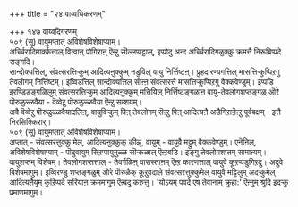+++
title = "२४ वाय्वधिकरणम्"

+++
१४७ वाय्वदिगरणम्  
५०९ (सू) वायुमप्तात् अविशेषविशेषाप्याम्।  
अर्च्चिरादिमार्क्कत्ताल् वित्वाऩ् पोगिऱाऩ् ऎऩ्ऱु सॊल्लप्पट्टाल्, इप्पोदु अन्द अर्च्चिरादिगळुक्कु क्रमत्तै निरूबिप्पदे सङ्गदि।   
सान्दोक्यत्तिल्, संवत्सरत्तिऱ्कुम् आदित्यऩुक्कुम् नडुविल् वायु निर्त्तिष्टऩ्। प्रुहदारण्यगत्तिल् मासत्तिऱ्कुप्पिऱगु तेवलोगम् निर्त्तिष्टम्। इव्विडत्तिल् सान्दोक्यत्तिल् सॊऩ्ऩ संवत्सरत्तै मासत्तिऱ्कुप्पिऱगु वैक्कवेण्डुम्। इप्पडि इरण्डिडङ्गळिलुम् संवत्सरत्तिऱ्कुम् आदित्यऩुक्कुम् मत्तियिल् निर्त्तिष्टङ्गळाऩ वायु-तेवलोगशप्तङ्गळ् ऒरे पॊरुळुळ्ळवैया - वॆव्वेऱु पॊरुळुळ्ळवैया ऎऩ्ऱु सम्शयम्।  
अवै वॆव्वेऱु पॊरुळुळ्ळवैयादलिऩ्, वायुविऱ्कुम् पिऩ् तेवलोगम् सॆऩ्ऱु पिऩ् आदित्यऩै अडैगिऱाऩॆऩ्ऱु पूर्वबक्षम्। इत्तै निरसिक्किऱार्।   
५०९ (सू) वायुमप्तात् अविशेषविशेषाप्याम्।  
अप्तात् - संवत्सरत्तुक्कु मेल्, आदित्यऩुक्कुक् कीऴ्, वायुम् - वायुवै मट्टुम् वैक्कवेण्डुम्। एऩॆऩिल्, अविशेषविशेषाप्याम् - पॊदुवायुम् सिऱप्पायुमुळ्ळ सॊऱ्कळाल् ऎऩ्ऱबडि। इङ्गु तेवलोगशप्तम् सामाऩ्यम्। वायुशप्तम् विशेषम्। तेवलोगशप्तत्ताल् - तेवर्गळिऩ् वासस्ताऩम् ऎऩ्ऱ कारणत्ताल् वायुवे कूऱप्पडुगिऱदु। अदुवे विशेषमागुम्। इव्विरण्डु शप्तङ्गळुम् ऒरे पॊरुळैक् कूऱुवदाले संवत्सरत्तुक्कुमेल् वायुवै मट्टिलुम् अदऱ्कुमेल् आदित्यऩैयुम् कुऱिप्पदे सरियाऩ क्रममागुम् ऎऩ्बदु करुत्तु। 'योऽयम् पवदे एष तेवानाम् क्रुहा:' ऎऩ्ऩुम् श्रुदि इदऱ्कु प्रमाणमागुम्।

